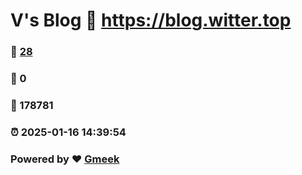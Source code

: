 # V's Blog :link: https://blog.witter.top 
### :page_facing_up: [28](https://blog.witter.top/tag.html) 
### :speech_balloon: 0 
### :hibiscus: 178781 
### :alarm_clock: 2025-01-16 14:39:54 
### Powered by :heart: [Gmeek](https://github.com/Meekdai/Gmeek)

